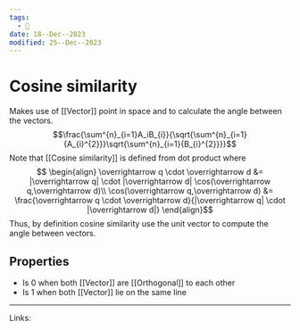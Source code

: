 ```yaml
---
tags:
  - 🌱
date: 18--Dec--2023
modified: 25--Dec--2023
---
```

# Cosine similarity
Makes use of [[Vector]] point in space and to calculate the angle between the vectors.
$$\frac{\sum^{n}_{i=1}A_iB_{i}}{\sqrt{\sum^{n}_{i=1}{A_{i}^{2}}}\sqrt{\sum^{n}_{i=1}{B_{i}^{2}}}}$$
Note that [[Cosine similarity]] is defined from dot product where
$$
\begin{align}
\overrightarrow q \cdot \overrightarrow d &= |\overrightarrow q| \cdot |\overrightarrow d| \cos(\overrightarrow q,\overrightarrow d)\\
\cos(\overrightarrow q,\overrightarrow d) &= \frac{\overrightarrow q \cdot \overrightarrow d}{|\overrightarrow q| \cdot |\overrightarrow d|}
\end{align}$$
Thus, by definition cosine similarity use the unit vector to compute the angle between vectors.
## Properties
- Is 0 when both [[Vector]] are [[Orthogonal]] to each other
- Is 1 when both [[Vector]] lie on the same line

---
Links:
